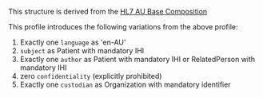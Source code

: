 This structure is derived from the [HL7 AU Base Composition](https://build.fhir.org/ig/hl7au/au-fhir-base//StructureDefinition-au-composition.html)

This profile introduces the following variations from the above profile:
1. Exactly one `language` as 'en-AU'
1. `subject` as Patient with mandatory IHI
1. Exactly one `author` as Patient with mandatory IHI or RelatedPerson with mandatory IHI
1. zero `confidentiality` (explicitly prohibited)
1. Exactly one `custodian` as Organization with mandatory identifier